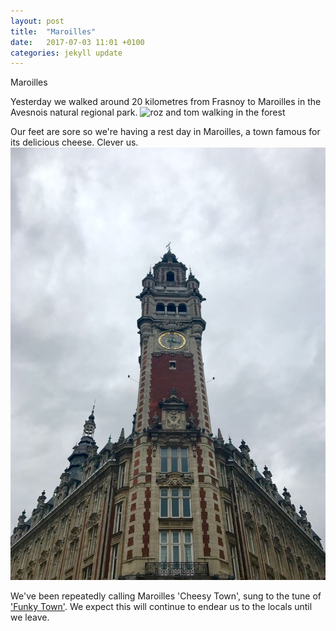 ```yaml
---
layout: post
title:  "Maroilles"
date:   2017-07-03 11:01 +0100
categories: jekyll update
---
```


Maroilles

Yesterday we walked around 20 kilometres from Frasnoy to Maroilles in the Avesnois natural regional park.
![roz and tom walking in the forest]()

Our feet are sore so we're having a rest day in Maroilles, a town famous for its delicious cheese. Clever us.
![delicious maroilles cheese, swiss army knife and bread on tom's lap](https://github.com/tombye/trexit/raw/gh-pages/assets/images/IMG-20170627-WA0003.jpg)

We've been repeatedly calling Maroilles 'Cheesy Town', sung to the tune of ['Funky Town'](https://m.youtube.com/watch?v=tVlMFS8CB-k). We expect this will continue to endear us to the locals until we leave. 


